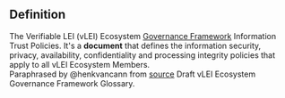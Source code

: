 ## Definition
The Verifiable LEI (vLEI) Ecosystem [Governance Framework](governance-framework) Information Trust Policies. It's a **document** that defines the information security, privacy, availability, confidentiality and processing integrity policies that apply to all vLEI Ecosystem Members.  
Paraphrased by @henkvancann from [source](https://www.gleif.org/vlei/introducing-the-vlei-ecosystem-governance-framework/2022-02-07_verifiable-lei-vlei-ecosystem-governance-framework-glossary-draft-publication_v0.9-draft.pdf) Draft vLEI Ecosystem Governance Framework Glossary.